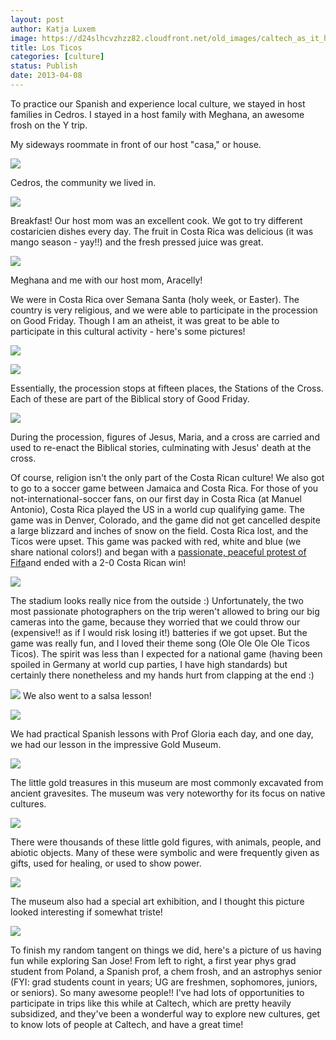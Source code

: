 ```yaml
---
layout: post
author: Katja Luxem
image: https://d24slhcvzhzz82.cloudfront.net/old_images/caltech_as_it_happens/6a0105349b8251970b017c383e4f0f970b.jpg
title: Los Ticos
categories: [culture]
status: Publish
date: 2013-04-08
---
```


To practice our Spanish and experience local culture, we stayed in host families in Cedros. I stayed in a host family with Meghana, an awesome frosh on the Y trip. 

My sideways roommate in front of our host "casa," or house.


![](https://d24slhcvzhzz82.cloudfront.net/old_images/caltech_as_it_happens/6a0105349b8251970b017c383e50ae970b.jpg)

Cedros, the community we lived in.


![](https://d24slhcvzhzz82.cloudfront.net/old_images/caltech_as_it_happens/6a0105349b8251970b017ee9e19277970d.jpg)

Breakfast! Our host mom was an excellent cook. We got to try different costaricien dishes every day. The fruit in Costa Rica was delicious (it was mango season - yay!!) and the fresh pressed juice was great.


![](https://d24slhcvzhzz82.cloudfront.net/old_images/caltech_as_it_happens/6a0105349b8251970b017c383e51b3970b.jpg)

Meghana and me with our host mom, Aracelly!

We were in Costa Rica over Semana Santa (holy week, or Easter). The country is very religious, and we were able to participate in the procession on Good Friday. Though I am an atheist, it was great to be able to participate in this cultural activity - here's some pictures!


![](https://d24slhcvzhzz82.cloudfront.net/old_images/caltech_as_it_happens/6a0105349b8251970b017c383e5e85970b.jpg)

![](https://d24slhcvzhzz82.cloudfront.net/old_images/caltech_as_it_happens/6a0105349b8251970b017ee9e19d1f970d.jpg)

Essentially, the procession stops at fifteen places, the Stations of the Cross. Each of these are part of the Biblical story of Good Friday. 


![](https://d24slhcvzhzz82.cloudfront.net/old_images/caltech_as_it_happens/6a0105349b8251970b017d426d87fe970c.jpg)

During the procession, figures of Jesus, Maria, and a cross are carried and used to re-enact the Biblical stories, culminating with Jesus' death at the cross. 

Of course, religion isn't the only part of the Costa Rican culture! We also got to go to a soccer game between Jamaica and Costa Rica. For those of you not-international-soccer fans, on our first day in Costa Rica (at Manuel Antonio), Costa Rica played the US in a world cup qualifying game. The game was in Denver, Colorado, and the game did not get cancelled despite a large blizzard and inches of snow on the field. Costa Rica lost, and the Ticos were upset. This game was packed with red, white and blue (we share national colors!) and began with a [passionate, peaceful protest of Fifa](https://www.ticotimes.net/Current-Edition/News-Briefs/Costa-Rica-files-formal-protest-with-FIFA-over-snowy-World-Cup-match-_Monday-March-25-2013)and ended with a 2-0 Costa Rican win! 


![](https://d24slhcvzhzz82.cloudfront.net/old_images/caltech_as_it_happens/6a0105349b8251970b017c383e6711970b.jpg)

The stadium looks really nice from the outside :)
Unfortunately, the two most passionate photographers on the trip weren't allowed to bring our big cameras into the game, because they worried that we could throw our (expensive!! as if I would risk losing it!) batteries if we got upset. But the game was really fun, and I loved their theme song (Ole Ole Ole Ole Ticos Ticos). The spirit was less than I expected for a national game (having been spoiled in Germany at world cup parties, I have high standards) but certainly there nonetheless and my hands hurt from clapping at the end :)


![](https://d24slhcvzhzz82.cloudfront.net/old_images/caltech_as_it_happens/6a0105349b8251970b017ee9e1af63970d.jpg)
We also went to a salsa lesson! 


![](https://d24slhcvzhzz82.cloudfront.net/old_images/caltech_as_it_happens/6a0105349b8251970b017d426d9822970c.jpg)

We had practical Spanish lessons with Prof Gloria each day, and one day, we had our lesson in the impressive Gold Museum. 


![](https://d24slhcvzhzz82.cloudfront.net/old_images/caltech_as_it_happens/6a0105349b8251970b017d426d9906970c.jpg)

The little gold treasures in this museum are most commonly excavated from ancient gravesites. The museum was very noteworthy for its focus on native cultures.


![](https://d24slhcvzhzz82.cloudfront.net/old_images/caltech_as_it_happens/6a0105349b8251970b017c383e7141970b.jpg)

There were thousands of these little gold figures, with animals, people, and abiotic objects. Many of these were symbolic and were frequently given as gifts, used for healing, or used to show power.


![](https://d24slhcvzhzz82.cloudfront.net/old_images/caltech_as_it_happens/6a0105349b8251970b017d426d9c85970c.jpg)

The museum also had a special art exhibition, and I thought this picture looked interesting if somewhat triste!


![](https://d24slhcvzhzz82.cloudfront.net/old_images/caltech_as_it_happens/6a0105349b8251970b017d426d9ed1970c.jpg)

To finish my random tangent on things we did, here's a picture of us having fun while exploring San Jose! From left to right, a first year phys grad student from Poland, a Spanish prof, a chem frosh, and an astrophys senior (FYI: grad students count in years; UG are freshmen, sophomores, juniors, or seniors). So many awesome people!! 
I've had lots of opportunities to participate in trips like this while at Caltech, which are pretty heavily subsidized, and they've been a wonderful way to explore new cultures, get to know lots of people at Caltech, and have a great time! 

